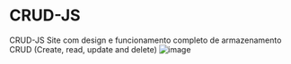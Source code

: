 # CRUD-JS
CRUD-JS
Site com design e funcionamento completo de armazenamento CRUD (Create, read, update and delete)
![image](https://user-images.githubusercontent.com/130243571/231308742-89420f7a-18ea-4b11-8719-cef7af254c09.png)
